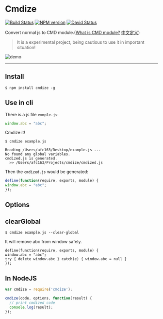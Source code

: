 # Cmdize 

[![Build Status](https://travis-ci.org/afc163/cmdize.png)](https://travis-ci.org/afc163/cmdize)
[![NPM version](https://badge.fury.io/js/cmdize.png)](http://badge.fury.io/js/cmdize)
[![David Status](https://david-dm.org/afc163/cmdize.png)](https://david-dm.org/afc163/cmdize) 

Convert normal js to CMD module.([What is CMD module?](https://github.com/cmdjs/specification/blob/master/draft/module.md) [中文定义](https://github.com/seajs/seajs/issues/242))

> It is a experimental project, being cautious to use it in important situation!

![demo](https://i.alipayobjects.com/e/201310/1OP6NAiAzF.png)

---

## Install

```
$ npm install cmdize -g
```

## Use in cli

There is a js file `exmple.js`:

```js
window.abc = "abc";
```

Cmdize it!

```
$ cmdize example.js
```

```
Reading /Users/afc163/Desktop/example.js ...
No found any global variables.
cmdized.js is generated.
  >> /Users/afc163/Projects/cmdize/cmdized.js
```

Then the `cmdized.js` would be generated:

```js
define(function(require, exports, module) {
window.abc = "abc";
});
```

## Options

## clearGlobal

```
$ cmdize example.js --clear-global
```

It will remove abc from window safely.

```
define(function(require, exports, module) {
window.abc = "abc";
try { delete window.abc } catch(e) { window.abc = null }
});
```

## In NodeJS

```js
var cmdize = require('cmdize');

cmdize(code, options, function(result) {
  // print cmdized code
  console.log(result);
});
```
